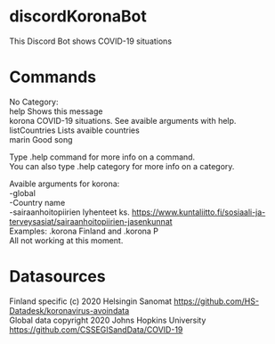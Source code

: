 # discordKoronaBot
This Discord Bot shows COVID-19 situations

# Commands
No Category:  
  help          Shows this message  
  korona        COVID-19 situations. See avaible arguments with help.  
  listCountries Lists avaible countries  
  marin         Good song  

Type .help command for more info on a command.  
You can also type .help category for more info on a category.  

Avaible arguments for korona:  
-global  
-Country name  
-sairaanhoitopiirien lyhenteet ks. https://www.kuntaliitto.fi/sosiaali-ja-terveysasiat/sairaanhoitopiirien-jasenkunnat  
Examples: .korona Finland and .korona P  
All not working at this moment.  

# Datasources
Finland specific (c) 2020 Helsingin Sanomat https://github.com/HS-Datadesk/koronavirus-avoindata  
Global data copyright 2020 Johns Hopkins University https://github.com/CSSEGISandData/COVID-19

